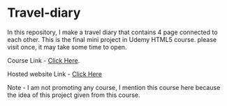 # Travel-diary
In this repository, I make a travel diary that contains 4 page connected to each other. 
This is the final mini project in Udemy HTML5 course.
please visit once, it may take some time to open.


Course Link - [Click Here](https://www.udemy.com/course/html-basic-to-advanced/).

Hosted website Link - [Click Here](http://utprojects.epizy.com/travel_diary/index.html?i=1)


Note - I am not promoting any course, I mention this course here because the idea of this project given from this course.
